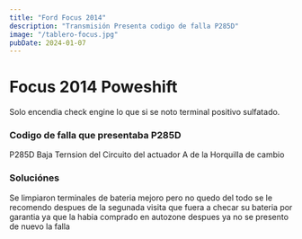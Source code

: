 ```yaml
---
title: "Ford Focus 2014"
description: "Transmisión Presenta codigo de falla P285D"
image: "/tablero-focus.jpg"
pubDate: 2024-01-07
---
```


# Focus 2014 Poweshift

Solo encendia check engine lo que si se noto terminal positivo sulfatado.

### Codigo de falla que presentaba P285D

P285D  Baja Ternsion del Circuito del actuador A de la Horquilla de cambio 

### Soluciónes

Se limpiaron terminales de bateria mejoro pero no quedo del todo se le recomendo despues de la segunada visita
que fuera a checar su bateria por garantia ya que la habia comprado en autozone despues ya no se presento de nuevo la falla
